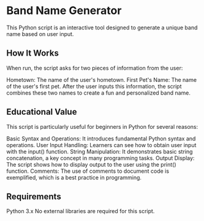# Band Name Generator

This Python script is an interactive tool designed to generate a unique band name based on user input. 

## How It Works
When run, the script asks for two pieces of information from the user:

Hometown: The name of the user's hometown.
First Pet's Name: The name of the user's first pet.
After the user inputs this information, the script combines these two names to create a fun and personalized band name.

## Educational Value
This script is particularly useful for beginners in Python for several reasons:

Basic Syntax and Operations: It introduces fundamental Python syntax and operations.
User Input Handling: Learners can see how to obtain user input with the input() function.
String Manipulation: It demonstrates basic string concatenation, a key concept in many programming tasks.
Output Display: The script shows how to display output to the user using the print() function.
Comments: The use of comments to document code is exemplified, which is a best practice in programming.

## Requirements
Python 3.x
No external libraries are required for this script.

